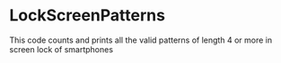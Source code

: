 # LockScreenPatterns
This code counts and prints all the valid patterns of length 4 or more in screen lock of smartphones
